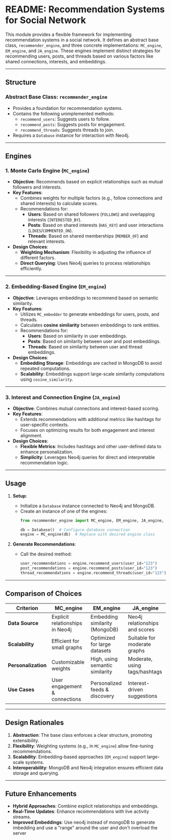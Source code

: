 # README: Recommendation Systems for Social Network

This module provides a flexible framework for implementing recommendation systems in a social network. It defines an abstract base class, `recommender_engine`, and three concrete implementations: `MC_engine`, `EM_engine`, and `JA_engine`. These engines implement distinct strategies for recommending users, posts, and threads based on various factors like shared connections, interests, and embeddings.

---

## **Structure**

### **Abstract Base Class: `recommender_engine`**

- Provides a foundation for recommendation systems.
- Contains the following unimplemented methods:
  - `recommend_users`: Suggests users to follow.
  - `recommend_posts`: Suggests posts for engagement.
  - `recommend_threads`: Suggests threads to join.
- Requires a `Database` instance for interaction with Neo4j.

---

## **Engines**

### **1. Monte Carlo Engine (`MC_engine`)**

- **Objective**: Recommends based on explicit relationships such as mutual followers and interests.
- **Key Features**:
  - Combines weights for multiple factors (e.g., follow connections and shared interests) to calculate scores.
  - Recommendations for:
    - **Users**: Based on shared followers (`FOLLOWS`) and overlapping interests (`INTERESTED_BY`).
    - **Posts**: Based on shared interests (`HAS_KEY`) and user interactions (`LIKES`/`COMMENTED_ON`).
    - **Threads**: Based on shared memberships (`MEMBER_OF`) and relevant interests.
- **Design Choices**:
  - **Weighting Mechanism**: Flexibility in adjusting the influence of different factors.
  - **Direct Querying**: Uses Neo4j queries to process relationships efficiently.

---

### **2. Embedding-Based Engine (`EM_engine`)**

- **Objective**: Leverages embeddings to recommend based on semantic similarity.
- **Key Features**:
  - Utilizes `MC_embedder` to generate embeddings for users, posts, and threads.
  - Calculates **cosine similarity** between embeddings to rank entities.
  - Recommendations for:
    - **Users**: Based on similarity in user embeddings.
    - **Posts**: Based on similarity between user and post embeddings.
    - **Threads**: Based on similarity between user and thread embeddings.
- **Design Choices**:
  - **Embedding Storage**: Embeddings are cached in MongoDB to avoid repeated computations.
  - **Scalability**: Embeddings support large-scale similarity computations using `cosine_similarity`.

---

### **3. Interest and Connection Engine (`JA_engine`)**

- **Objective**: Combines mutual connections and interest-based scoring.
- **Key Features**:
  - Extends recommendations with additional metrics like hashtags for user-specific contexts.
  - Focuses on optimizing results for both engagement and interest alignment.
- **Design Choices**:
  - **Flexible Metrics**: Includes hashtags and other user-defined data to enhance personalization.
  - **Simplicity**: Leverages Neo4j queries for direct and interpretable recommendation logic.

---

## **Usage**

1. **Setup**:

   - Initialize a `Database` instance connected to Neo4j and MongoDB.
   - Create an instance of one of the engines:
     ```python
     from recommender_engine import MC_engine, EM_engine, JA_engine, Database

     db = Database()  # Configure database connection
     engine = MC_engine(db)  # Replace with desired engine class
     ```
2. **Generate Recommendations**:

   - Call the desired method:
     ```python
     user_recommendations = engine.recommend_users(user_id="123")
     post_recommendations = engine.recommend_posts(user_id="123")
     thread_recommendations = engine.recommend_threads(user_id="123")
     ```

---

## **Comparison of Choices**

| **Criterion**       | **MC_engine**             | **EM_engine**             | **JA_engine**            |
| ------------------------- | ------------------------------- | ------------------------------- | ------------------------------ |
| **Data Source**     | Explicit relationships in Neo4j | Embedding similarity (MongoDB)  | Neo4j relationships and scores |
| **Scalability**     | Efficient for small graphs      | Optimized for large datasets    | Suitable for moderate graphs   |
| **Personalization** | Customizable weights            | High, using semantic similarity | Moderate, using tags/hashtags  |
| **Use Cases**       | User engagement & connections   | Personalized feeds & discovery  | Interest-driven suggestions    |

---

## **Design Rationales**

1. **Abstraction**: The base class enforces a clear structure, promoting extensibility.
2. **Flexibility**: Weighting systems (e.g., in `MC_engine`) allow fine-tuning recommendations.
3. **Scalability**: Embedding-based approaches (`EM_engine`) support large-scale systems.
4. **Interoperability**: MongoDB and Neo4j integration ensures efficient data storage and querying.

---

## **Future Enhancements**

- **Hybrid Approaches**: Combine explicit relationships and embeddings.
- **Real-Time Updates**: Enhance recommendations with live activity streams.
- **Improved Embeddings**: Use neo4j instead of mongoDB to generate imbedding and use a "range" around the user and don't overload the server
